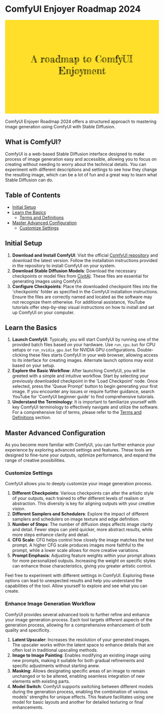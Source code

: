 # ComfyUI Enjoyer Roadmap 2024

![A roadmap to ComfyUI enjoyment](assets/thumbnail.png)

ComfyUI Enjoyer Roadmap 2024 offers a structured approach to mastering image generation using ComfyUI with Stable Diffusion.

## What is ComfyUI?

ComfyUI is a web-based Stable Diffusion interface designed to make process of image generation easy and accessible, allowing you to focus on creating without needing to worry about the technical details. You can experiment with different descriptions and settings to see how they change the resulting image, which can be a lot of fun and a great way to learn what Stable Diffusion can do.

## Table of Contents

- [Initial Setup](#initial-setup)
- [Learn the Basics](#learn-the-basics)
	- [Terms and Definitions](terms-and-definitions.md)
- [Master Advanced Configuration](#master-advanced-configuration)
	- [Customize Settings](#customize-settings)

## Initial Setup

1. **Download and Install ComfyUI**: Visit the official <a href="https://github.com/comfyanonymous/ComfyUI" target="_blank">ComfyUI repository</a> and download the latest version. Follow the installation instructions provided in the repository to install ComfyUI on your system.
2. **Download Stable Diffusion Models**: Download the necessary checkpoints or model files from <a href="https://civitai.com" target="_blank">CivitAI</a>. These files are essential for generating images using ComfyUI.
3. **Configure Checkpoints**: Place the downloaded checkpoint files into the 'checkpoints' folder as specified in the ComfyUI installation instructions. Ensure the files are correctly named and located as the software may not recognize them otherwise. For additional assistance, YouTube tutorials offer step-by-step visual instructions on how to install and set up ComfyUI on your computer.

## Learn the Basics

1. **Launch ComfyUI**: Typically, you will start ComfyUI by running one of the provided batch files based on your hardware. Use `run_cpu.bat` for CPU setups or `run_nvidia_gpu.bat` for NVIDIA GPU configurations. Double-clicking these files starts ComfyUI in your web browser, allowing access to its interface for creating images. Alternate launch options may exist based on your setup.
2. **Explore the Basic Workflow**: After launching ComfyUI, you will be greeted with a simple and intuitive workflow. Start by selecting your previously downloaded checkpoint in the 'Load Checkpoint' node. Once selected, press the 'Queue Prompt' button to begin generating your first image. If you encounter any issues or require further guidance, search YouTube for 'ComfyUI beginner guide' to find comprehensive tutorials.
3. **Understand the Terminology**: It is important to familiarize yourself with key ComfyUI terminology to effectively navigate and utilize the software. For a comprehensive list of terms, please refer to the [Terms and Definitions](terms-and-definitions.md) section.

## Master Advanced Configuration

As you become more familiar with ComfyUI, you can further enhance your experience by exploring advanced settings and features. These tools are designed to fine-tune your outputs, optimize performance, and expand the range of creative possibilities.

### Customize Settings

ComfyUI allows you to deeply customize your image generation process.

1. **Different Checkpoints**: Various checkpoints can alter the artistic style of your outputs, each trained to offer different levels of realism or abstraction. This diversity is key for aligning outputs with your creative vision.
2. **Different Samplers and Schedulers**: Explore the impact of different samplers and schedulers on image texture and edge definition.
3. **Number of Steps**: The number of diffusion steps affects image clarity and detail. Fewer steps can yield quicker, more abstract results, while more steps enhance clarity and detail.
4. **CFG Scale**: CFG helps control how closely the image matches the text prompt. A higher CFG scale produces images more faithful to the prompt, while a lower scale allows for more creative variations.
5. **Prompt Emphasis**: Adjusting feature weights within your prompt allows for more personalized outputs. Increasing the weight on specific styles can enhance those characteristics, giving you greater artistic control.

Feel free to experiment with different settings in ComfyUI. Exploring these options can lead to unexpected results and help you understand the capabilities of the tool. Allow yourself to explore and see what you can create.

### Enhance Image Generation Workflow

ComfyUI provides several advanced tools to further refine and enhance your image generation process. Each tool targets different aspects of the generation process, allowing for a comprehensive enhancement of both quality and specificity.

1. **Latent Upscaler**: Increases the resolution of your generated images. The upscaler works within the latent space to enhance details that are often lost in traditional upscaling methods.
2. **Image to Image Painting**: Enables modifying an existing image using new prompts, making it suitable for both gradual refinements and specific adjustments without starting anew.
3. **Masking**: Allows designating specific areas of an image to remain unchanged or to be altered, enabling seamless integration of new elements with existing parts.
4. **Model Switch**: ComfyUI supports switching between different models during the generation process, enabling the combination of various models' strengths for unique effects. This feature facilitates using one model for basic layouts and another for detailed texturing or final enhancements.